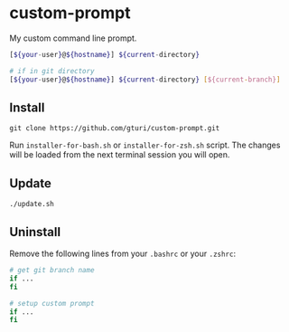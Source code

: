 # custom-prompt

My custom command line prompt.

```bash
[${your-user}@${hostname}] ${current-directory} 

# if in git directory
[${your-user}@${hostname}] ${current-directory} [${current-branch}]
```

## Install

```
git clone https://github.com/gturi/custom-prompt.git
```

Run `installer-for-bash.sh` or `installer-for-zsh.sh` script. The changes will be loaded from the next terminal session you will open.

## Update

```
./update.sh
```

## Uninstall

Remove the following lines from your `.bashrc` or your `.zshrc`:

```bash
# get git branch name
if ...
fi

# setup custom prompt
if ...
fi
```